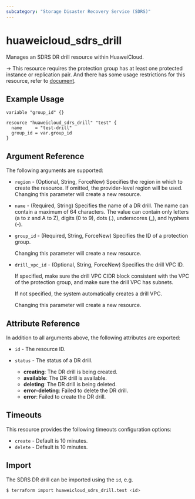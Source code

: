 ```yaml
---
subcategory: "Storage Disaster Recovery Service (SDRS)"
---
```


# huaweicloud_sdrs_drill

Manages an SDRS DR drill resource within HuaweiCloud.

-> This resource requires the protection group has at least one protected instance or replication pair.
And there has some usage restrictions for this resource,
refer to [document](https://support.huaweicloud.com/intl/en-us/qs-sdrs/en-us_topic_0122528555.html).

## Example Usage

```hcl
variable "group_id" {}

resource "huaweicloud_sdrs_drill" "test" {
  name     = "test-drill"
  group_id = var.group_id
}
```

## Argument Reference

The following arguments are supported:

* `region` - (Optional, String, ForceNew) Specifies the region in which to create the resource.
  If omitted, the provider-level region will be used. Changing this parameter will create a new resource.

* `name` - (Required, String) Specifies the name of a DR drill. The name can contain a maximum of 64 characters.
  The value can contain only letters (a to z and A to Z), digits (0 to 9), dots (.), underscores (_), and hyphens (-).

* `group_id` - (Required, String, ForceNew) Specifies the ID of a protection group.

  Changing this parameter will create a new resource.

* `drill_vpc_id` - (Optional, String, ForceNew) Specifies the drill VPC ID.
  
  If specified, make sure the drill VPC CIDR block consistent with the VPC of the protection group, and make sure the
  drill VPC has subnets.
  
  If not specified, the system automatically creates a drill VPC.

  Changing this parameter will create a new resource.

## Attribute Reference

In addition to all arguments above, the following attributes are exported:

* `id` - The resource ID.

* `status` - The status of a DR drill.
  + **creating**: The DR drill is being created.
  + **available**: The DR drill is available.
  + **deleting**: The DR drill is being deleted.
  + **error-deleting**: Failed to delete the DR drill.
  + **error**: Failed to create the DR drill.

## Timeouts

This resource provides the following timeouts configuration options:

* `create` - Default is 10 minutes.
* `delete` - Default is 10 minutes.

## Import

The SDRS DR drill can be imported using the `id`, e.g.

```bash
$ terraform import huaweicloud_sdrs_drill.test <id>
```
